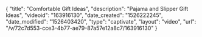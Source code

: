{
    "title": "Comfortable Gift Ideas",
    "description": "Pajama and Slipper Gift Ideas",
    "videoid": "163916130",
    "date_created": "1526222245",
    "date_modified": "1526403420",
    "type": "captivate",
    "layout": "video",
    "url": "\/v\/72c7d553-cce3-4b77-ae79-87a57e12a8c7\/163916130"
}